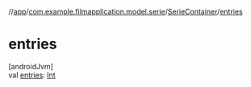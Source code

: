 //[app](../../../index.md)/[com.example.filmapplication.model.serie](../index.md)/[SerieContainer](index.md)/[entries](entries.md)

# entries

[androidJvm]\
val [entries](entries.md): [Int](https://kotlinlang.org/api/latest/jvm/stdlib/kotlin/-int/index.html)
